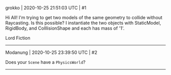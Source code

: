grokko | 2020-10-25 21:51:03 UTC | #1

Hi All!
  I'm trying to get two models of the same geometry to collide without Raycasting. Is this possible?
I instantiate the two objects with StaticModel, RigidBody, and ColllisionShape and each has mass of '1'.

Lord Fiction

-------------------------

Modanung | 2020-10-25 23:39:50 UTC | #2

Does your `Scene` have a `PhysicsWorld`?

-------------------------

